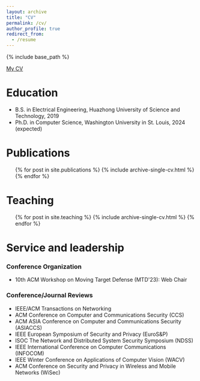 ```yaml
---
layout: archive
title: "CV"
permalink: /cv/
author_profile: true
redirect_from:
  - /resume
---
```


{% include base_path %}

[My CV](https://batyu.github.io/zhiyuanyu/files/CV_ZhiyuanYu.pdf)

Education
======
* B.S. in Electrical Engineering, Huazhong University of Science and Technology, 2019
* Ph.D. in Computer Science, Washington University in St. Louis, 2024 (expected)

Publications
======
  <ul>{% for post in site.publications %}
    {% include archive-single-cv.html %}
  {% endfor %}</ul>
  
Teaching
======
  <ul>{% for post in site.teaching %}
    {% include archive-single-cv.html %}
  {% endfor %}</ul>
  
Service and leadership
======
### Conference Organization
* 10th ACM Workshop on Moving Target Defense (MTD'23): Web Chair

### Conference/Journal Reviews
* IEEE/ACM Transactions on Networking
* ACM Conference on Computer and Communications Security (CCS)
* ACM ASIA Conference on Computer and Communications Security (ASIACCS)
* IEEE European Symposium of Security and Privacy (EuroS\&P)
* ISOC The Network and Distributed System Security Symposium (NDSS)
* IEEE International Conference on Computer Communications (INFOCOM)
* IEEE Winter Conference on Applications of Computer Vision (WACV)
* ACM Conference on Security and Privacy in Wireless and Mobile Networks (WiSec)
